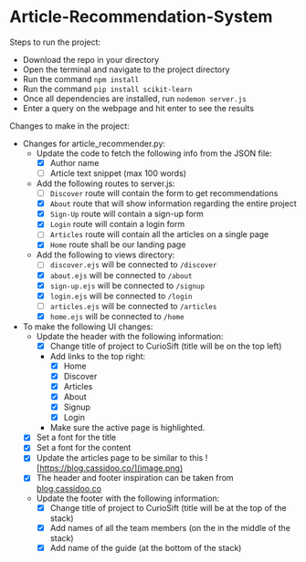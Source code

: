 # Article-Recommendation-System

Steps to run the project:

 - Download the repo in your directory
 - Open the terminal and navigate to the project directory
 - Run the command `npm install`
 - Run the command `pip install scikit-learn`
 - Once all dependencies are installed, run `nodemon server.js`
 - Enter a query on the webpage and hit enter to see the results

Changes to make in the project:

- Changes for article_recommender.py:
    - Update the code to fetch the following info from the JSON file:
        - [x] Author name
        - [ ] Article text snippet (max 100 words)
    - Add the following routes to server.js:
        - [ ] `Discover` route will contain the form to get recommendations
        - [x]  `About` route that will show information regarding the entire project  
        - [x] `Sign-Up` route will contain a sign-up form 
        - [x] `Login` route will contain a login form  
        - [ ] `Articles` route will contain all the articles on a single page
        - [x] `Home` route shall be our landing page
    - Add the following to views directory:
        - [ ] `discover.ejs` will be connected to `/discover`
        - [x] `about.ejs` will be connected to `/about` 
        - [x] `sign-up.ejs` will be connected to `/signup` 
        - [x] `login.ejs` will be connected to `/login`  
        - [ ] `articles.ejs` will be connected to `/articles`
        - [x] `home.ejs` will be connected to `/home` 
- To make the following UI changes:
    - Update the header with the following information:
        - [x] Change title of project to CurioSift (title will be on the top left)
        - Add links to the top right:
            - [x] Home 
            - [x] Discover
            - [x] Articles
            - [x] About
            - [x] Signup
            - [x] Login
        - Make sure the active page is highlighted.
    - [x] Set a font for the title
    - [x] Set a font for the content
    - [x] Update the articles page to be similar to this ![https://blog.cassidoo.co/](image.png)
    - [x] The header and footer inspiration can be taken from [blog.cassidoo.co](https://blog.cassidoo.co/)
    - Update the footer with the following information:
        - [x] Change title of project to CurioSift (title will be at the top of the stack)
        - [x] Add names of all the team members (on the in the middle of the stack)
        - [x] Add name of the guide (at the bottom of the stack)            
